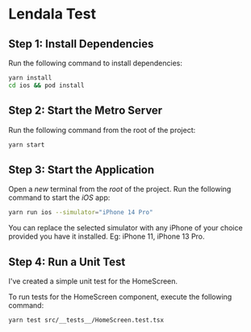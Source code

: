 
# Lendala Test

## Step 1: Install Dependencies

Run the following command to install dependencies:

```bash
yarn install
cd ios && pod install
```


## Step 2: Start the Metro Server

Run the following command from the root of the project:

```bash
yarn start
```

## Step 3: Start the Application

Open a _new_ terminal from the _root_ of the project. Run the following command to start the _iOS_ app:

```bash
yarn run ios --simulator="iPhone 14 Pro"
```

You can replace the selected simulator with any iPhone of your choice provided you have it installed. Eg: iPhone 11, iPhone 13 Pro.

## Step 4: Run a Unit Test

I've created a simple unit test for the HomeScreen.

To run tests for the HomeScreen component, execute the following command:

```bash
yarn test src/__tests__/HomeScreen.test.tsx
```


